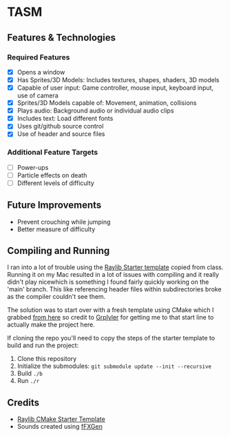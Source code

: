 # TASM #


## Features & Technologies ##


### Required Features ###

- [X] Opens a window 
- [X] Has Sprites/3D Models: Includes textures, shapes, shaders, 3D models 
- [X] Capable of user input: Game controller, mouse input, keyboard input, use of camera 
- [X] Sprites/3D Models capable of: Movement, animation, collisions 
- [X] Plays audio: Background audio or individual audio clips 
- [X] Includes text: Load different fonts 
- [X] Uses git/github source control
- [X] Use of header and source files

### Additional Feature Targets ###

- [ ] Power-ups 
- [ ] Particle effects on death
- [ ] Different levels of difficulty

## Future Improvements ##

- Prevent crouching while jumping
- Better measure of difficulty

## Compiling and Running ##

I ran into a lot of trouble using the [Raylib Starter template](https://github.com/ItsAlanK/raylib-starter-template) copied from class. Running it on my Mac resulted in a lot of issues with compiling and it really didn't play nicewhich is something I found fairly quickly working on the 'main' branch. This like referencing header files within subdirectories broke as the compiler couldn't see them.

The solution was to start over with a fresh template using CMake which I grabbed [from here](https://github.com/grplyler/raylib-cmake-starter) so credit to [Grplyler](https://github.com/grplyler) for getting me to that start line to actually make the project here.

If cloning the repo you'll need to copy the steps of the starter template to build and run the project:

1. Clone this repository
2. Initialize the submodules: `git submodule update --init --recursive`
3. Build `./b`
4. Run `./r`


## Credits ##

- [Raylib CMake Starter Template](https://github.com/grplyler/raylib-cmake-starter)
- Sounds created using [fFXGen](https://raylibtech.itch.io/rfxgen)